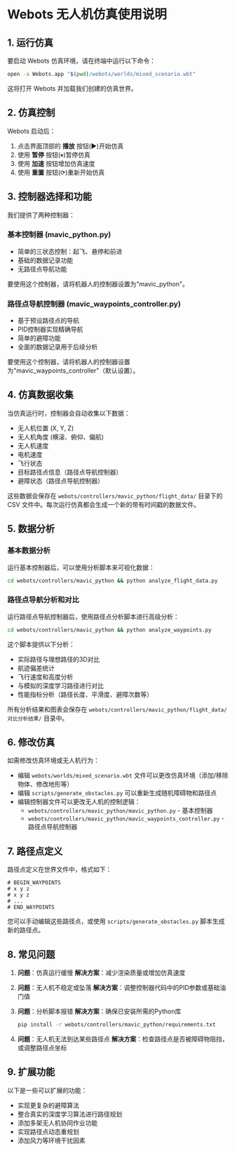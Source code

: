 # Webots 无人机仿真使用说明

## 1. 运行仿真

要启动 Webots 仿真环境，请在终端中运行以下命令：

```bash
open -a Webots.app "$(pwd)/webots/worlds/mixed_scenario.wbt"
```

这将打开 Webots 并加载我们创建的仿真世界。

## 2. 仿真控制

Webots 启动后：

1. 点击界面顶部的 **播放** 按钮(▶️)开始仿真
2. 使用 **暂停** 按钮(⏸)暂停仿真
3. 使用 **加速** 按钮增加仿真速度
4. 使用 **重置** 按钮(⟳)重新开始仿真

## 3. 控制器选择和功能

我们提供了两种控制器：

### 基本控制器 (mavic_python.py)
- 简单的三状态控制：起飞、悬停和前进
- 基础的数据记录功能
- 无路径点导航功能

要使用这个控制器，请将机器人的控制器设置为"mavic_python"。

### 路径点导航控制器 (mavic_waypoints_controller.py)
- 基于预设路径点的导航
- PID控制器实现精确导航
- 简单的避障功能
- 全面的数据记录用于后续分析

要使用这个控制器，请将机器人的控制器设置为"mavic_waypoints_controller"（默认设置）。

## 4. 仿真数据收集

当仿真运行时，控制器会自动收集以下数据：
- 无人机位置 (X, Y, Z)
- 无人机角度 (横滚、俯仰、偏航)
- 无人机速度
- 电机速度
- 飞行状态
- 目标路径点信息（路径点导航控制器）
- 避障状态（路径点导航控制器）

这些数据会保存在 `webots/controllers/mavic_python/flight_data/` 目录下的 CSV 文件中。每次运行仿真都会生成一个新的带有时间戳的数据文件。

## 5. 数据分析

### 基本数据分析

运行基本控制器后，可以使用分析脚本来可视化数据：

```bash
cd webots/controllers/mavic_python && python analyze_flight_data.py
```

### 路径点导航分析和对比

运行路径点导航控制器后，使用路径点分析脚本进行高级分析：

```bash
cd webots/controllers/mavic_python && python analyze_waypoints.py
```

这个脚本提供以下分析：
- 实际路径与理想路径的3D对比
- 航迹偏差统计
- 飞行速度和高度分析
- 与模拟的深度学习路径进行对比
- 性能指标分析（路径长度、平滑度、避障次数等）

所有分析结果和图表会保存在 `webots/controllers/mavic_python/flight_data/对比分析结果/` 目录中。

## 6. 修改仿真

如需修改仿真环境或无人机行为：

- 编辑 `webots/worlds/mixed_scenario.wbt` 文件可以更改仿真环境（添加/移除物体、修改地形等）
- 编辑 `scripts/generate_obstacles.py` 可以重新生成随机障碍物和路径点
- 编辑控制器文件可以更改无人机的控制逻辑：
  - `webots/controllers/mavic_python/mavic_python.py` - 基本控制器
  - `webots/controllers/mavic_python/mavic_waypoints_controller.py` - 路径点导航控制器

## 7. 路径点定义

路径点定义在世界文件中，格式如下：

```
# BEGIN_WAYPOINTS
# x y z
# x y z
# ...
# END_WAYPOINTS
```

您可以手动编辑这些路径点，或使用 `scripts/generate_obstacles.py` 脚本生成新的路径点。

## 8. 常见问题

1. **问题**：仿真运行缓慢
   **解决方案**：减少渲染质量或增加仿真速度

2. **问题**：无人机不稳定或坠落
   **解决方案**：调整控制器代码中的PID参数或基础油门值

3. **问题**：分析脚本报错
   **解决方案**：确保已安装所需的Python库
   ```bash
   pip install -r webots/controllers/mavic_python/requirements.txt
   ```

4. **问题**：无人机无法到达某些路径点
   **解决方案**：检查路径点是否被障碍物阻挡，或调整路径点坐标

## 9. 扩展功能

以下是一些可以扩展的功能：

- 实现更复杂的避障算法
- 整合真实的深度学习算法进行路径规划
- 添加多架无人机协同作业功能
- 实现路径点动态重规划
- 添加风力等环境干扰因素 